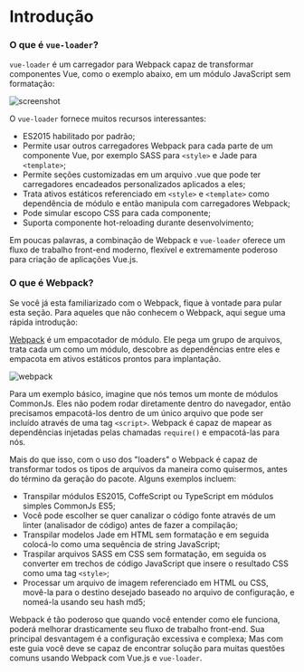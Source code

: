 # Introdução

### O que é `vue-loader`?

`vue-loader` é um carregador para Webpack capaz de transformar componentes Vue, como o exemplo abaixo, em um módulo JavaScript sem formatação:

![screenshot](http://blog.evanyou.me/images/vue-component.png)

O `vue-loader` fornece muitos recursos interessantes:

- ES2015 habilitado por padrão;
- Permite usar outros carregadores Webpack para cada parte de um componente Vue, por exemplo SASS para `<style>` e Jade para `<template>`;
- Permite seções customizadas em um arquivo .vue que pode ter carregadores encadeados personalizados aplicados a eles;
- Trata ativos estáticos referenciado em `<style>` e `<template>` como dependência de módulo e então manipula com carregadores Webpack;
- Pode simular escopo CSS para cada componente;
- Suporta componente hot-reloading durante desenvolvimento;

Em poucas palavras, a combinação de Webpack e `vue-loader` oferece um fluxo de trabalho front-end moderno, flexível e extremamente poderoso para criação de aplicações Vue.js.

### O que é Webpack?

Se você já esta familiarizado com o Webpack, fique à vontade para pular esta seção. Para aqueles que não conhecem o Webpack, aqui segue uma rápida introdução:

[Webpack](http://webpack.github.io/) é um empacotador de módulo. Ele pega um grupo de arquivos, trata cada um como um módulo, descobre as dependências entre eles e empacota em ativos estáticos prontos para implantação.

![webpack](http://webpack.github.io/assets/what-is-webpack.png)

Para um exemplo básico, imagine que nós temos um monte de módulos CommonJs. Eles não podem rodar diretamente dentro do navegador, então precisamos empacotá-los dentro de um único arquivo que pode ser incluído através de uma tag `<script>`. Webpack é capaz de mapear as dependências injetadas pelas chamadas `require()` e empacotá-las para nós.

Mais do que isso, com o uso dos "loaders" o Webpack é capaz de transformar todos os tipos de arquivos da maneira como quisermos, antes do término da geração do pacote. Alguns exemplos incluem:

- Transpilar módulos ES2015, CoffeScript ou TypeScript em módulos simples CommonJs ES5;
- Você pode escolher se quer canalizar o código fonte através de um linter \(analisador de código\) antes de fazer a compilação;
- Transpilar modelos Jade em HTML sem formatação e em seguida colocá-lo como uma sequência de string JavaScript;
- Traspilar arquivos SASS em CSS sem formatação, em seguida os converter em trechos de código JavaScript que insere o resultado CSS como uma tag `<style>`;
- Processar um arquivo de imagem referenciado em HTML ou CSS, movê-la para o destino desejado baseado no arquivo de configuração, e nomeá-la usando seu hash md5;

Webpack é tão poderoso que quando você entender como ele funciona, poderá melhorar drasticamente seu fluxo de trabalho front-end. Sua principal desvantagem é a configuração excessiva e complexa; Mas com este guia você deve se capaz de encontrar solução para muitas questões comuns usando Webpack com Vue.js e `vue-loader`.

